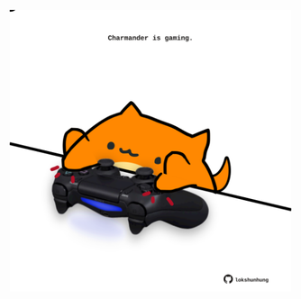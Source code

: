 <!-- built at 01/01/2025, 21:00:37 UTC -->
<p align="center">
  <img width="500" height="500" src="./ReadmeImage.svg">
</p>
